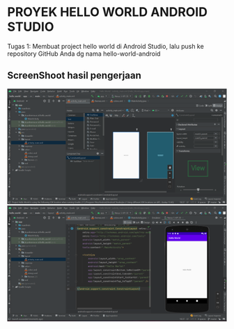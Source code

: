 # PROYEK HELLO WORLD ANDROID STUDIO

Tugas 1: Membuat project hello world di Android Studio, lalu push ke repository GitHub Anda dg nama hello-world-android


## ScreenShoot hasil pengerjaan

![Hasil Praktikum](Screenshoot/ss01.png)
![](Screenshoot/ss02.png)

